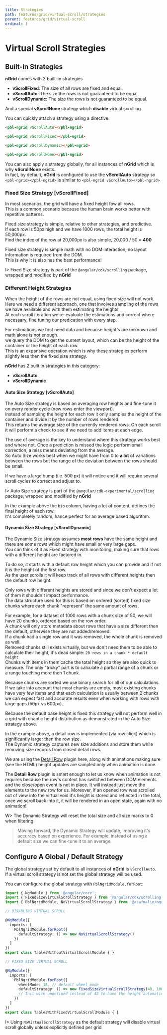 ```yaml
---
title: Strategies
path: features/grid/virtual-scroll/strategies
parent: features/grid/virtual-scroll
ordinal: 1
---
```

# Virtual Scroll Strategies

## Built-in Strategies

**nGrid** comes with 3 built-in strategies

- **vScrollFixed**: The size of all rows are fixed and equal.
- **vScrollAuto**: The size the rows is not guaranteed to be equal.
- **vScrollDynamic**: The size the rows is not guaranteed to be equal.

And a special **vScrollNone** strategy which **disable** virtual scrolling.

You can quickly attach a strategy using a directive:

```html
<pbl-ngrid vScrollAuto></pbl-ngrid>

<pbl-ngrid vScrollFixed></pbl-ngrid>

<pbl-ngrid vScrollDynamic></pbl-ngrid>

<pbl-ngrid vScrollNone></pbl-ngrid>
```

You can also apply a strategy globally, for all instances of **nGrid** which is why **vScrollNone** exists.  
In fact, by default, **nGrid** is configured to use the **vScrollAuto** strategy so `<pbl-ngrid></pbl-ngrid>` is similar to `<pbl-ngrid vScrollAuto></pbl-ngrid>`

### Fixed Size Strategy [vScrollFixed]

In most scenarios, the grid will have a fixed height fow all rows.  
This is a common scenario because the human brain works better with repetitive patterns.

Fixed size strategy is simple, relative to other strategies, and predictive.  
If each row is 50px high and we have 1000 rows, the total height is 50,000px.  
Find the index of the row at 20,000px is also simple, 20,000 / 50 = **400**

Fixed size strategy is simple math with no DOM interaction, no layout information is required from the DOM.  
This is why it is also has the best performance!

I> Fixed Size strategy is part of the `@angular/cdk/scrolling` package, wrapped and modified by **nGrid**

<div pbl-example-view="pbl-fixed-size-example"></div>

### Different Height Strategies

When the height of the rows are not equal, using fixed size will not work.  
Here we need a different approach, one that involves sampling of the rows we have available and with them estimating the heights.  
At each scroll iteration we re-evaluate the estimations and correct where necessary, fine tuning our predication with every step.

For estimations we first need data and because height's are unknown and math alone is not enough.  
we query the DOM to get the current layout, which  can be the height of the container or the height of each row.  
This is an expansive operation which is why these strategies perform slightly less then the fixed size strategy.

**nGrid** has 2 built in strategies in this category:

- **vScrollAuto**
- **vScrollDynamic**

#### Auto Size Strategy [vScrollAuto]

The Auto Size strategy is based an averaging row heights and fine-tune it on every render cycle (new rows enter the viewport).  
Instead of sampling the height for each row it only samples the height of the container and divide it by the number of rows rendered.  
This returns the average size of the currently rendered rows. On each scroll it will perform a check to see if we need to add items at each edge.

The use of average is the key to understand where this strategy works best and where not.
Once a prediction is missed the logic perform small correction, a miss means deviating from the average.  
So Auto Size works best when we might have from 0 to **a lot** of variations between the rows but the range of the deviation between the rows should be small.

If we have a large bump (i.e. 500 px) it will notice and it will require several scroll cycles to correct and adjust to.

I> Auto Size strategy is part of the `@angular/cdk-experimental/scrolling` package, wrapped and modified by **nGrid**

<div pbl-example-view="pbl-auto-size-example"></div>

In the example above the `bio` column, having a lot of content, defines the final height of each row.  
It's completely random, hance perfect for an average based algorithm.

#### Dynamic Size Strategy [vScrollDynamic]

The Dynamic Size strategy assumes **most rows** have the same height and there are some rows which might have small or very large gaps.  
You can think of it as Fixed strategy with monitoring, making sure that rows with a different height are factored in.

To do so, it starts with a default row height which you can provide and if not it is the height of the first row.  
As the user scrolls it will keep track of all rows with different heights then the default row height.  

Only rows with different heights are stored and since we don't expect a lot of them it shouldn't impact performance.  
The data structure used for this is based on ordered (sorted) fixed size chunks where each chunk "represent" the same amount of rows.

For example, for a dataset of 1000 rows with a chunk size of 50, we will have 20 chunks, ordered based on the row order.  
A chunk will only store metadata about rows that have a size different then the default, otherwise they are not added/removed.  
If a chunk had a single row and it was removed, the whole chunk is removed as well.  
Removed chunks still exists virtually, but we don't need them to be able to calculate their height, it's dead simple: `20 rows in a chunk * default height`  
Chunks with items in them cache the total height so they are also quick to measure.
The only "tricky" part is to calculate a partial range of a chunk or a range touching more then 1 chunk.

Because chunks are sorted we use binary search for all of our calculations.  
If we take into account that most chunks are empty, most existing chunks have very few items and that each calculation is usually between 2 chunks
we can expect fast and accurate results even when working with rows with large gaps (50px vs 600px).

Because the default base height is fixed this strategy will not perform well in a grid with chaotic height distribution as demonstrated in the Auto Size strategy above.

<div pbl-example-view="pbl-dynamic-size-example"></div>

In the example above, a detail row is implemented (via row click) which is significantly larger then the row size.  
The Dynamic strategy captures new size additions and store them while removing size records from closed detail rows.  

We are using the [Detail Row](../../../built-in-plugins/detail-row) plugin here, along with animations making
sure (see the HTML) height updates are sampled only when animation is done.

The **Detail Row** plugin is smart enough to let us know when animation is not requires because the row's context
has switched between DOM elements and the close/open event is not in place. It will instead just move the elements
to the new row for us. Moreover, if an opened row was scrolled out of view into the virtual void it's height is
stored and reflected in the total, once we scroll back into it, it will be rendered in an open state, again with no animation!

W> The Dynamic Strategy will reset the total size and all size marks to 0 when filtering

> Moving forward, the Dynamic Strategy will update, improving it's accuracy based on experience.
For example, instead of using a default size we can fine-tune it to an average.

## Configure A Global / Default Strategy

The global strategy set by default to all instances of **nGrid** is `vScrollAuto`.  
If a virtual scroll strategy is not set the global strategy will be used.

You can configure the global strategy with `PblNgridModule.forRoot`:

```typescript {10,21}
import { NgModule } from '@angular/core';
import { FixedSizeVirtualScrollStrategy } from '@angular/cdk/scrolling';
import { PblNgridModule, NoVirtualScrollStrategy } from '@asafmalin/ngrid';

// DISABLING VIRTUAL SCROLL

@NgModule({
  imports: [
    PblNgridModule.forRoot({
      defaultStrategy: () => new NoVirtualScrollStrategy()
    })
  ]
})
export class TablesWithoutVirtualScrollModule { }

// FIXED SIZE VIRTUAL SCROLL

@NgModule({
  imports: [
    PblNgridModule.forRoot({
      wheelMode: 18, // default wheel mode
      defaultStrategy: () => new FixedSizeVirtualScrollStrategy(48, 100, 200);
      // Init with undefined instead of 48 to have the height automatically set from the first rendered row.
    })
  ]
})
export class TablesWithFixedVirtualScrollModule { }
```

I> Using `NoVirtualScrollStrategy` as the default strategy will disable virtual scroll globally unless explicitly defined per grid

